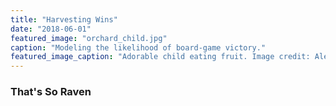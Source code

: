 ```yaml
---
title: "Harvesting Wins"
date: "2018-06-01"
featured_image: "orchard_child.jpg"
caption: "Modeling the likelihood of board-game victory."
featured_image_caption: "Adorable child eating fruit. Image credit: Alexas_Fotos on Pixabay."
---
```


### That's So Raven
